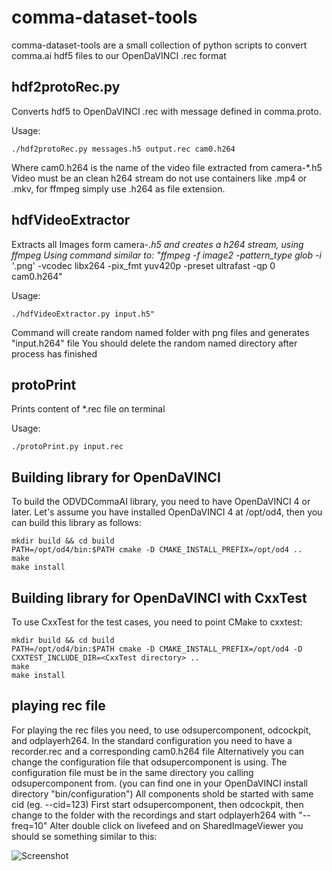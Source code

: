 # comma-dataset-tools

comma-dataset-tools are a small collection of python scripts to convert comma.ai hdf5 files to our OpenDaVINCI .rec format

## hdf2protoRec.py
Converts hdf5 to OpenDaVINCI .rec with message defined in comma.proto. 

Usage:

    ./hdf2protoRec.py messages.h5 output.rec cam0.h264

Where cam0.h264 is the name of the video file extracted from camera-*.h5
Video must be an clean h264 stream do not use containers like .mp4 or .mkv, for ffmpeg simply
use .h264 as file extension.


## hdfVideoExtractor
Extracts all Images form camera-*.h5 and creates a h264 stream, using ffmpeg 
Using command similar to:
"ffmpeg -f image2 -pattern_type glob -i '*.png' -vcodec libx264 -pix_fmt yuv420p -preset ultrafast -qp 0 cam0.h264"

Usage:

    ./hdfVideoExtractor.py input.h5"
    
Command will create random named folder with png files and generates "input.h264" file
You should delete the random named directory after process has finished

##  protoPrint
Prints content of *.rec file on terminal

Usage:

    ./protoPrint.py input.rec

##  Building library for OpenDaVINCI
To build the ODVDCommaAI library, you need to have OpenDaVINCI 4 or later. Let's
assume you have installed OpenDaVINCI 4 at /opt/od4, then you can build this
library as follows:

    mkdir build && cd build
    PATH=/opt/od4/bin:$PATH cmake -D CMAKE_INSTALL_PREFIX=/opt/od4 ..
    make
    make install

##  Building library for OpenDaVINCI with CxxTest
To use CxxTest for the test cases, you need to point CMake to cxxtest:

    mkdir build && cd build
    PATH=/opt/od4/bin:$PATH cmake -D CMAKE_INSTALL_PREFIX=/opt/od4 -D CXXTEST_INCLUDE_DIR=<CxxTest directory> ..
    make
    make install

## playing rec file
For playing the rec files you need, to use odsupercomponent, odcockpit, and odplayerh264. In the standard configuration you need to have a recorder.rec and a corresponding cam0.h264 file
Alternatively you can change the configuration file that odsupercomponent is using. The configuration file must be in the same directory you calling odsupercomponent from.
(you can find one in your OpenDaVINCI install directory "bin/configuration")
All components shold be started with same cid (eg. --cid=123)
First start odsupercomponent, then odcockpit, then change to the folder with the recordings and start odplayerh264 with "--freq=10"
Alter double click on livefeed and on SharedImageViewer you should se something similar to this:

<img src="https://raw.githubusercontent.com/se-research-studies/comma-dataset-tools/master/odcockpit.gif" alt="Screenshot">

